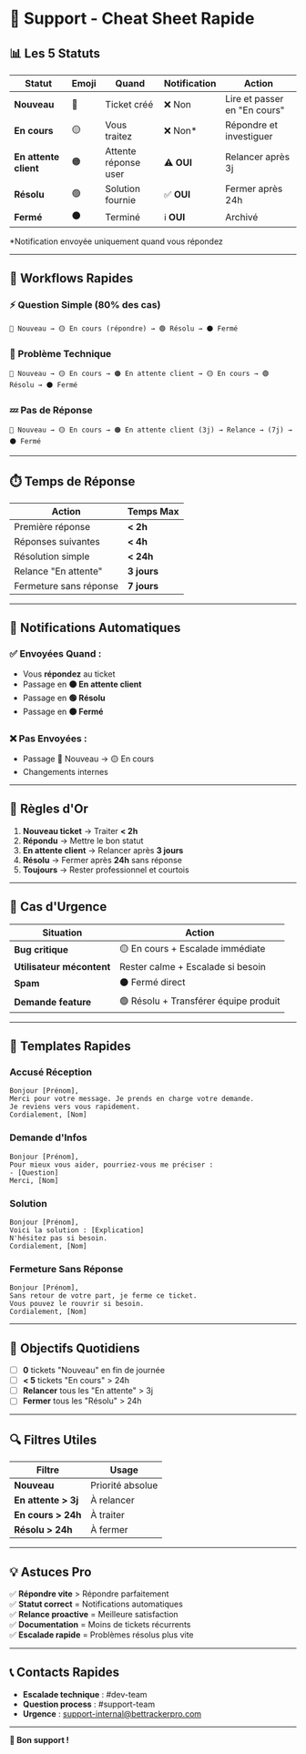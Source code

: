 # 🚀 Support - Cheat Sheet Rapide

## 📊 Les 5 Statuts

| Statut | Emoji | Quand | Notification | Action |
|--------|-------|-------|--------------|--------|
| **Nouveau** | 🔵 | Ticket créé | ❌ Non | Lire et passer en "En cours" |
| **En cours** | 🟡 | Vous traitez | ❌ Non* | Répondre et investiguer |
| **En attente client** | 🟠 | Attente réponse user | ⚠️ **OUI** | Relancer après 3j |
| **Résolu** | 🟢 | Solution fournie | ✅ **OUI** | Fermer après 24h |
| **Fermé** | ⚫ | Terminé | ℹ️ **OUI** | Archivé |

*Notification envoyée uniquement quand vous répondez

---

## 🔄 Workflows Rapides

### ⚡ Question Simple (80% des cas)
```
🔵 Nouveau → 🟡 En cours (répondre) → 🟢 Résolu → ⚫ Fermé
```

### 🔧 Problème Technique
```
🔵 Nouveau → 🟡 En cours → 🟠 En attente client → 🟡 En cours → 🟢 Résolu → ⚫ Fermé
```

### 💤 Pas de Réponse
```
🔵 Nouveau → 🟡 En cours → 🟠 En attente client (3j) → Relance → (7j) → ⚫ Fermé
```

---

## ⏱️ Temps de Réponse

| Action | Temps Max |
|--------|-----------|
| Première réponse | **< 2h** |
| Réponses suivantes | **< 4h** |
| Résolution simple | **< 24h** |
| Relance "En attente" | **3 jours** |
| Fermeture sans réponse | **7 jours** |

---

## 📧 Notifications Automatiques

### ✅ Envoyées Quand :
- Vous **répondez** au ticket
- Passage en **🟠 En attente client**
- Passage en **🟢 Résolu**
- Passage en **⚫ Fermé**

### ❌ Pas Envoyées :
- Passage 🔵 Nouveau → 🟡 En cours
- Changements internes

---

## 🎯 Règles d'Or

1. **Nouveau ticket** → Traiter **< 2h**
2. **Répondu** → Mettre le bon statut
3. **En attente client** → Relancer après **3 jours**
4. **Résolu** → Fermer après **24h** sans réponse
5. **Toujours** → Rester professionnel et courtois

---

## 🚨 Cas d'Urgence

| Situation | Action |
|-----------|--------|
| **Bug critique** | 🟡 En cours + Escalade immédiate |
| **Utilisateur mécontent** | Rester calme + Escalade si besoin |
| **Spam** | ⚫ Fermé direct |
| **Demande feature** | 🟢 Résolu + Transférer équipe produit |

---

## 📝 Templates Rapides

### Accusé Réception
```
Bonjour [Prénom],
Merci pour votre message. Je prends en charge votre demande.
Je reviens vers vous rapidement.
Cordialement, [Nom]
```

### Demande d'Infos
```
Bonjour [Prénom],
Pour mieux vous aider, pourriez-vous me préciser :
- [Question]
Merci, [Nom]
```

### Solution
```
Bonjour [Prénom],
Voici la solution : [Explication]
N'hésitez pas si besoin.
Cordialement, [Nom]
```

### Fermeture Sans Réponse
```
Bonjour [Prénom],
Sans retour de votre part, je ferme ce ticket.
Vous pouvez le rouvrir si besoin.
Cordialement, [Nom]
```

---

## 🎯 Objectifs Quotidiens

- [ ] **0** tickets "Nouveau" en fin de journée
- [ ] **< 5** tickets "En cours" > 24h
- [ ] **Relancer** tous les "En attente" > 3j
- [ ] **Fermer** tous les "Résolu" > 24h

---

## 🔍 Filtres Utiles

| Filtre | Usage |
|--------|-------|
| **Nouveau** | Priorité absolue |
| **En attente > 3j** | À relancer |
| **En cours > 24h** | À traiter |
| **Résolu > 24h** | À fermer |

---

## 💡 Astuces Pro

✅ **Répondre vite** > Répondre parfaitement  
✅ **Statut correct** = Notifications automatiques  
✅ **Relance proactive** = Meilleure satisfaction  
✅ **Documentation** = Moins de tickets récurrents  
✅ **Escalade rapide** = Problèmes résolus plus vite  

---

## 📞 Contacts Rapides

- **Escalade technique** : #dev-team
- **Question process** : #support-team
- **Urgence** : support-internal@bettrackerpro.com

---

**🚀 Bon support !**
